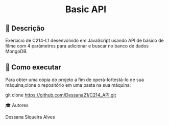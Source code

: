 <h1 align="center"> Basic API </h1>

## 📝 Descrição <a name="Descrição"></a>

Exercício de C214-L1 desenvolvido em JavaScript usando API de básico de filme com 4 parâmetros para adicionar e buscar no banco de dados MongoDB.
<br>

## 🧩 Como executar <a name="Como-executar"></a>
Para obter uma cópia do projeto a fim de operá-lo/testá-lo de sua máquina,clone o repositório em uma pasta na sua máquina:

git clone https://github.com/Dessana21/C214_API.git

🎓 Autores

Dessana Siqueira Alves 
